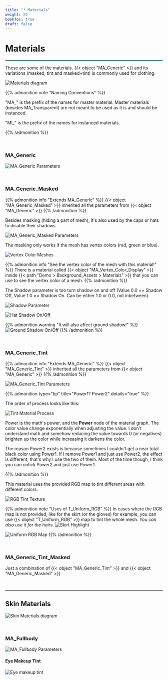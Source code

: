 ```yaml
---
title: "└ Materials"
weight: 20
bookToc: true
draft: false
---
```


Materials
=======================================

<hr style="border: 1px solid #44c0c9;">

These are some of the materials. {{< object "MA_Generic" >}} and its variations (masked, tint and masked+tint) is commonly used for clothing.

![Materials diagram](../img/materials/materials-diagram.jpg)

{{% admonition note "Naming Conventions" %}}

"MA_" is the prefix of the names for master material. Master materials (besides MA_Transparent) are not meant to be used as it is and should be instanced.

"MI_" is the prefix of the names for instanced materials.

{{% /admonition %}}

<br/>

### MA_Generic

![MA_Generic Parameters](../img/materials/ma-generic-parameters.jpg)

<br/>

### MA_Generic_Masked

{{% admonition info "Extends MA_Generic" %}}
{{< object "MA_Generic_Masked" >}} inherited all the parameters from {{< object "MA_Generic" >}}
{{% /admonition %}}

Besides masking (hiding a part of mesh), it's also used by the caps or hats to disable their shadows

![MA_Generic_Masked Parameters](../img/materials/ma-generic-masked-parameters.jpg)

The masking only works if the mesh has vertex colors (red, green or blue).

![Vertex Color Meshes](../img/materials/vertex-color-meshes.jpg)

{{% admonition info "See the vertex color of the mesh with this material!" %}}
There is a material called {{< object "MA_Vertex_Color_Display" >}} inside {{< path "Demo > Background_Assets > Materials" >}} that you can use to see the vertex color of a mesh.
{{% /admonition %}}

The Shadow parameter is too turn shadow on and off (Value 0.0 == Shadow Off, Value 1.0 == Shadow On. Can be either 1.0 or 0.0, not inbetween)

![Shadow Parameter](../img/materials/shadow-parameter.jpg)

![Hat Shadow On/Off](../img/materials/hat-shadow-on-off.webp)

{{% admonition warning "It will also affect ground shadow!" %}}
![Ground Shadow On/Off](../img/materials/ground-shadow-on-off.webp)
{{% /admonition %}}

<br/>

### MA_Generic_Tint

{{% admonition info "Extends MA_Generic" %}}
{{< object "MA_Generic_Tint" >}} inherited all the parameters from {{< object "MA_Generic" >}}
{{% /admonition %}}

![MA_Generic_Tint Parameters](../img/materials/ma-generic-tint-parameters.jpg)

{{% admonition type="tip" title="Power1? Power2" details="true" %}}

The order of process looks like this:

![Tint Material Process](../img/materials/tint-material-process.jpg)

Power is the math's power, and the **Power** node of the material graph. The color value change exponentially when adjusting the value. I don't understand math and somehow reducing the value towards 0 (or negatives) brighten up the color while increasing it darkens the color.

The reason Power2 exists is because sometimes I couldn't get a near total black color using Power1. If I remove Power1 and just use Power2, the effect is different, that's why I use the two of them. Most of the time though, I think you can untick Power2 and just use Power1.

{{% /admonition %}}

This material uses the provided RGB map to tint different areas with different colors.

![RGB Tint Texture](../img/materials/rgb-tint-texture.jpg)

{{% admonition note "Uses of T_Uniform_RGB" %}}
In cases where the RGB map is not provided, like for the skirt (or the gloves) for example, you can use {{< object "T_Uniform_RGB" >}} map to tint the whole mesh. *You can also use it for the hairs*.
![Skirt Highlight](../img/materials/skirt-highlight.jpg)

![Uniform RGB Map](../img/materials/uniform-rgb-map.jpg)
{{% /admonition %}}

<br/>

### MA_Generic_Tint_Masked

Just a combination of {{< object "MA_Generic_Tint" >}} and {{< object "MA_Generic_Masked" >}}

<br/>

---

Skin Materials
---------------

![Skin Materials diagram](../img/materials/skin-materials-diagram.jpg)

<br/>

### MA_Fullbody

![MA_Fullbody Parameters](../img/materials/ma-full-body-parameters.jpg)

#### Eye Makeup Tint

![Eye makeup tint](../../meryl/img/changelog/2023-11-08/eye-makeup.webp)
